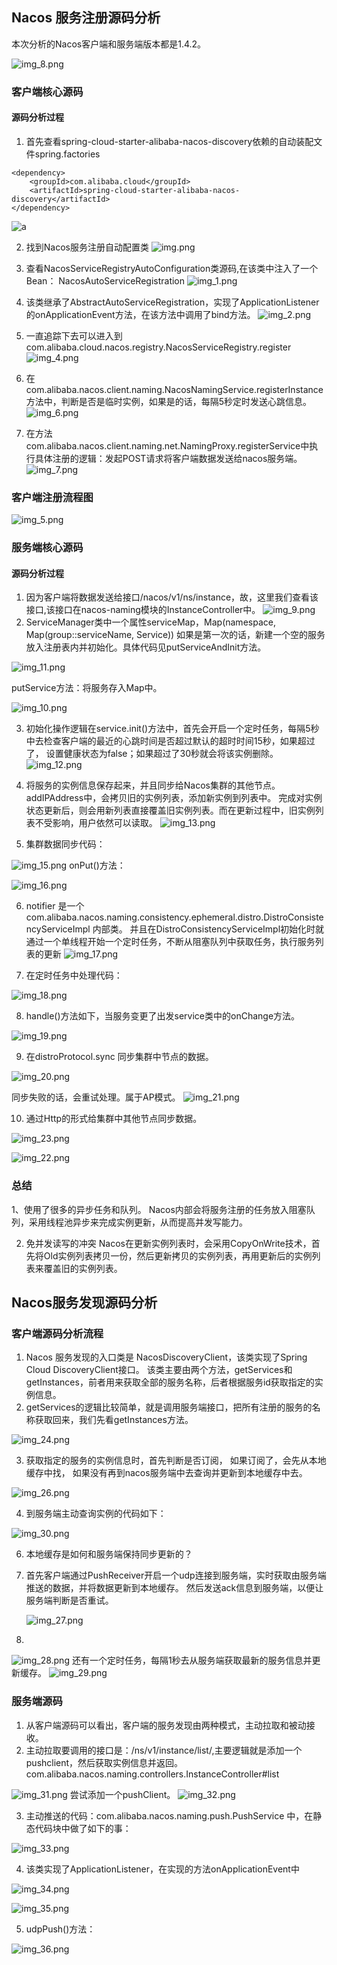 ## Nacos 服务注册源码分析
本次分析的Nacos客户端和服务端版本都是1.4.2。

![img_8.png](img_8.png)


### 客户端核心源码
#### 源码分析过程
1. 首先查看spring-cloud-starter-alibaba-nacos-discovery依赖的自动装配文件spring.factories
```aidl
<dependency>
    <groupId>com.alibaba.cloud</groupId>
    <artifactId>spring-cloud-starter-alibaba-nacos-discovery</artifactId>
</dependency>
```
![a](https://upload-images.jianshu.io/upload_images/27061397-2e117f3d3ab3ee26.png?imageMogr2/auto-orient/strip|imageView2/2/w/879/format/webp)

2. 找到Nacos服务注册自动配置类
   ![img.png](img.png)

3. 查看NacosServiceRegistryAutoConfiguration类源码,在该类中注入了一个Bean：
   NacosAutoServiceRegistration
   ![img_1.png](img_1.png)
4. 该类继承了AbstractAutoServiceRegistration，实现了ApplicationListener的onApplicationEvent方法，在该方法中调用了bind方法。
   ![img_2.png](img_2.png)
5. 一直追踪下去可以进入到com.alibaba.cloud.nacos.registry.NacosServiceRegistry.register
   ![img_4.png](img_4.png)
6. 在com.alibaba.nacos.client.naming.NacosNamingService.registerInstance方法中，判断是否是临时实例，如果是的话，每隔5秒定时发送心跳信息。
   ![img_6.png](img_6.png)
7. 在方法com.alibaba.nacos.client.naming.net.NamingProxy.registerService中执行具体注册的逻辑：发起POST请求将客户端数据发送给nacos服务端。
   ![img_7.png](img_7.png)
### 客户端注册流程图

![img_5.png](img_5.png)

### 服务端核心源码
#### 源码分析过程
1. 因为客户端将数据发送给接口/nacos/v1/ns/instance，故，这里我们查看该接口,该接口在nacos-naming模块的InstanceController中。
   ![img_9.png](img_9.png)
2. ServiceManager类中一个属性serviceMap，Map(namespace, Map(group::serviceName, Service))
   如果是第一次的话，新建一个空的服务放入注册表内并初始化。具体代码见putServiceAndInit方法。

![img_11.png](img_11.png)

putService方法：将服务存入Map中。

![img_10.png](img_10.png)

3. 初始化操作逻辑在service.init()方法中，首先会开启一个定时任务，每隔5秒中去检查客户端的最近的心跳时间是否超过默认的超时时间15秒，如果超过了，
   设置健康状态为false；如果超过了30秒就会将该实例删除。
   ![img_12.png](img_12.png)
4. 将服务的实例信息保存起来，并且同步给Nacos集群的其他节点。addIPAddress中，会拷贝旧的实例列表，添加新实例到列表中。
   完成对实例状态更新后，则会用新列表直接覆盖旧实例列表。而在更新过程中，旧实例列表不受影响，用户依然可以读取。
   ![img_13.png](img_13.png)

5. 集群数据同步代码：

![img_15.png](img_15.png)
onPut()方法：

![img_16.png](img_16.png)

6. notifier 是一个 com.alibaba.nacos.naming.consistency.ephemeral.distro.DistroConsistencyServiceImpl 内部类。
   并且在DistroConsistencyServiceImpl初始化时就通过一个单线程开始一个定时任务，不断从阻塞队列中获取任务，执行服务列表的更新
   ![img_17.png](img_17.png)

7. 在定时任务中处理代码：

![img_18.png](img_18.png)

8. handle()方法如下，当服务变更了出发service类中的onChange方法。

![img_19.png](img_19.png)

9. 在distroProtocol.sync 同步集群中节点的数据。

![img_20.png](img_20.png)

同步失败的话，会重试处理。属于AP模式。
![img_21.png](img_21.png)

10. 通过Http的形式给集群中其他节点同步数据。

![img_23.png](img_23.png)

![img_22.png](img_22.png)


### 总结
1、使用了很多的异步任务和队列。
Nacos内部会将服务注册的任务放入阻塞队列，采用线程池异步来完成实例更新，从而提高并发写能力。

2. 免并发读写的冲突
   Nacos在更新实例列表时，会采用CopyOnWrite技术，首先将Old实例列表拷贝一份，然后更新拷贝的实例列表，再用更新后的实例列表来覆盖旧的实例列表。

## Nacos服务发现源码分析
### 客户端源码分析流程
1. Nacos 服务发现的入口类是 NacosDiscoveryClient，该类实现了Spring Cloud DiscoveryClient接口。
   该类主要由两个方法，getServices和 getInstances，前者用来获取全部的服务名称，后者根据服务id获取指定的实例信息。
2. getServices的逻辑比较简单，就是调用服务端接口，把所有注册的服务的名称获取回来，我们先看getInstances方法。

![img_24.png](img_24.png)

3. 获取指定的服务的实例信息时，首先判断是否订阅， 如果订阅了，会先从本地缓存中找，
   如果没有再到nacos服务端中去查询并更新到本地缓存中去。

![img_26.png](img_26.png)

4. 到服务端主动查询实例的代码如下：

![img_30.png](img_30.png)

6. 本地缓存是如何和服务端保持同步更新的？
7. 首先客户端通过PushReceiver开启一个udp连接到服务端，实时获取由服务端推送的数据，并将数据更新到本地缓存。
   然后发送ack信息到服务端，以便让服务端判断是否重试。

   ![img_27.png](img_27.png)
8.

![img_28.png](img_28.png)
还有一个定时任务，每隔1秒去从服务端获取最新的服务信息并更新缓存。
![img_29.png](img_29.png)

### 服务端源码
1. 从客户端源码可以看出，客户端的服务发现由两种模式，主动拉取和被动接收。
2. 主动拉取要调用的接口是：/ns/v1/instance/list/,主要逻辑就是添加一个pushclient，然后获取实例信息并返回。
   com.alibaba.nacos.naming.controllers.InstanceController#list

![img_31.png](img_31.png)
尝试添加一个pushClient。
![img_32.png](img_32.png)

3. 主动推送的代码：com.alibaba.nacos.naming.push.PushService 中，在静态代码块中做了如下的事：

![img_33.png](img_33.png)

4. 该类实现了ApplicationListener，在实现的方法onApplicationEvent中

![img_34.png](img_34.png)

![img_35.png](img_35.png)

5. udpPush()方法：

![img_36.png](img_36.png)